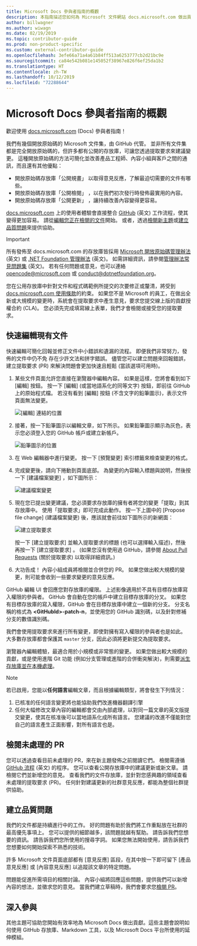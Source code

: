 ```yaml
---
title: Microsoft Docs 參與者指南的概觀
description: 本指南描述您如何為 Microsoft 文件網站 docs.microsoft.com 做出貢獻。
author: billwagner
ms.author: wiwagn
ms.date: 02/19/2019
ms.topic: contributor-guide
ms.prod: non-product-specific
ms.custom: external-contributor-guide
ms.openlocfilehash: 3efe66a71a4a61b84ff513a6253777cb2d21bc9e
ms.sourcegitcommit: ca84e542b081e145052f38967e826f6ef25da1b2
ms.translationtype: HT
ms.contentlocale: zh-TW
ms.lasthandoff: 10/12/2019
ms.locfileid: "72288644"
---
```

# <a name="microsoft-docs-contributor-guide-overview"></a>Microsoft Docs 參與者指南的概觀

歡迎使用 [docs.microsoft.com](https://docs.microsoft.com) (Docs) 參與者指南！

我們有幾個開放原始碼的 Microsoft 文件集，由 GitHub 代管。 並非所有文件集都是完全開放原始碼的，但許多都有公開的存放庫，可讓您透過提取要求來建議變更。 這種開放原始碼的方法可簡化並改善產品工程師、內容小組與客戶之間的通訊，而且還有其他優點：

- 開放原始碼存放庫「公開規畫」  以取得意見反應，了解最迫切需要的文件有哪些。
- 開放原始碼存放庫「公開檢閱」  ，以在我們初次發行時發佈最實用的內容。
- 開放原始碼存放庫「公開更新」  ，讓持續改善內容變得更容易。

[docs.microsoft.com](https://docs.microsoft.com) 上的使用者體驗會直接整合 [GitHub](https://github.com) \(英文\) 工作流程，使其變得更加容易。 請從[編輯您正在檢閱的文件](#quick-edits-to-existing-documents)開始。 或者，透過[檢閱新主題](#review-open-prs)或[建立品質問題](#create-quality-issues)來提供協助。

> [!IMPORTANT]
> 所有發佈至 docs.microsoft.com 的存放庫皆採用 [Microsoft 開放原始碼管理辦法](https://opensource.microsoft.com/codeofconduct/) \(英文\) 或 [.NET Foundation 管理辦法](https://dotnetfoundation.org/code-of-conduct) \(英文\)。 如需詳細資訊，請參閱[管理辦法常見問題集](https://opensource.microsoft.com/codeofconduct/faq/) \(英文\)。 若有任何問題或意見，也可以連絡 [opencode@microsoft.com](mailto:opencode@microsoft.com) 或 [conduct@dotnetfoundation.org](mailto:conduct@dotnetfoundation.org)。<br>
>
> 您在公用存放庫中針對文件和程式碼範例所提交的次要修正或釐清，將受到 [docs.microsoft.com 使用條款](https://docs.microsoft.com/legal/termsofuse)的約束。 如果您不是 Microsoft 的員工，在做出全新或大規模的變更時，系統會在提取要求中產生意見，要求您提交線上版的貢獻授權合約 (CLA)。 您必須先完成填寫線上表單，我們才會檢閱或接受您的提取要求。

## <a name="quick-edits-to-existing-documents"></a>快速編輯現有文件

快速編輯可簡化回報並修正文件中小錯誤和遺漏的流程。 即便我們非常努力，發佈的文件中仍不免  存在少許文法和拼字錯誤。 儘管您可以建立問題來回報錯誤，建立提取要求 (PR) 來解決問題會更加快速且輕鬆 (當該選項可用時)。

1. 某些文件頁面允許您直接在瀏覽器中編輯內容。 如果是這樣，您將會看到如下 [編輯]  按鈕。 按一下 [編輯]  (或當地語系化的同等文字) 按鈕，即前往 GitHub 上的原始程式檔。 若沒有看到 [編輯]  按鈕 (不含文字的鉛筆圖示)，表示文件頁面無法變更。

   ![[編輯] 連結的位置](./media/index/edit-article.png)

2. 接著，按一下鉛筆圖示以編輯文章，如下所示。 如果鉛筆圖示顯示為灰色，表示您必須登入您的 GitHub 帳戶或建立新帳戶。 

   ![鉛筆圖示的位置](./media/index/edit-icon.png)


3. 在 Web 編輯器中進行變更。 按一下 [預覽變更]  索引標籤來檢查變更的格式。

4. 完成變更後，請向下捲動到頁面底部。 為變更的內容輸入標題與說明，然後按一下 [建議檔案變更]  ，如下圖所示：

   ![建議檔案變更](./media/index/submit-pull-request.png)

5. 現在您已提出變更建議，您必須要求存放庫的擁有者將您的變更「提取」到其存放庫中。 使用「提取要求」即可完成此動作。 按一下上圖中的 [Propose file change]  \(建議檔案變更\) 後，應該就會前往如下圖所示的新網面：

   ![建立提取要求](media/index/create-pull-request.png)

   按一下 [建立提取要求]  並輸入提取要求的標題 (也可以選擇輸入描述)，然後再按一下 [建立提取要求]  。 (如果您沒有使用過 GitHub，請參閱 [About Pull Requests](https://help.github.com/en/articles/about-pull-requests) (關於提取要求) 以取得詳細資訊。)

6. 大功告成！ 內容小組成員將檢閱並合併您的 PR。 如果您做出較大規模的變更，則可能會收到一些要求變更的意見反應。

GitHub 編輯 UI 會回應您對存放庫的權限。 上述影像適用於不具有目標存放庫寫入權限的參與者。 GitHub 會自動在您的帳戶中建立目標存放庫的分叉。 如果您有目標存放庫的寫入權限，GitHub 會在目標存放庫中建立一個新的分支。 分支名稱的格式為 **\<GitHubId\>-patch-n**，並使用您的 GitHub 識別碼，以及針對修補分支的數值識別碼。

我們會使用提取要求來進行所有變更，即使對擁有寫入權限的參與者也是如此。 大多數存放庫都會保護其 `master` 分支，因此必須將更新提交為提取要求。

瀏覽器內編輯體驗，最適合用於小規模或非常態的變更。 如果您做出較大規模的貢獻，或是使用進階 Git 功能 (例如分支管理或進階的合併衝突解決)，則需要[派生存放庫並在本機處理](how-to-write-workflows-major.md)。

> [!NOTE]
> 若已啟用，您能以**任何語言**編輯文章，而且根據編輯類型，將會發生下列情況：
> 1. 已核准的任何語言變更將也能協助我們改進機器翻譯引擎
> 2. 任何大幅修改文章內容的編輯都會交由內部處理，以對同一篇文章的英文版提交變更，使其在核准後可以當地語系化成所有語言。
> 您建議的改進不僅能對您自己的語言產生正面影響，對所有語言也是。

## <a name="review-open-prs"></a>檢閱未處理的 PR

您可以透過查看目前未處理的 PR，來在新主題發佈之前閱讀它們。 檢閱需遵循 [GitHub 流程](https://guides.github.com/introduction/flow/) \(英文\) 的程序。 您可以查看公開存放庫中的建議更新或新文章。 請檢閱它們並新增您的意見。 查看我們的文件存放庫，並針對您感興趣的領域查看未處理的提取要求 (PR)。 任何針對建議更新的社群意見反應，都能為整個社群提供協助。

## <a name="create-quality-issues"></a>建立品質問題

我們的文件都是持續進行中的工作。 好的問題有助於我們將工作重點放在社群的最高優先事項上。 您可以提供的細節越多，該問題就越有幫助。 請告訴我們您想要的資訊。 請告訴我們您所使用的搜尋字詞。 如果您無法開始使用，請告訴我們您想要如何開始探索不熟悉的技術。

許多 Microsoft 文件頁面底部都有 [意見反應]  區段，在其中按一下即可留下 [產品意見反應]  或 [內容意見反應]  以追蹤該文章的特定問題。

問題能促進所需項目的相關討論。 內容小組將回應這些問題，提供我們可以新增內容的想法，並徵求您的意見。 當我們建立草稿時，我們會要求您[檢閱 PR](#review-open-prs)。

## <a name="get-more-involved"></a>深入參與

其他主題可協助您開始有效率地為 Microsoft Docs 做出貢獻。這些主題會說明如何使用 GitHub 存放庫、Markdown 工具，以及 Microsoft Docs 平台所使用的延伸模組。
